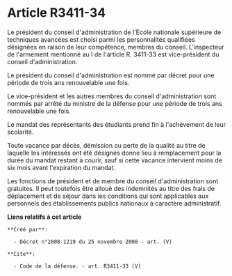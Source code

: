 # Article R3411-34

Le président du conseil d'administration de l'Ecole nationale supérieure de techniques avancées est choisi parmi les
personnalités qualifiées désignées en raison de leur compétence, membres du conseil. L'inspecteur de l'armement mentionné au
I de l'article R. 3411-33 est vice-président du conseil d'administration. 

Le président du conseil d'administration est nommé par décret pour une période de trois ans renouvelable une fois. 

Le vice-président et les autres membres du conseil d'administration sont nommés par arrêté du ministre de la défense pour une
période de trois ans renouvelable une fois. 

Le mandat des représentants des étudiants prend fin à l'achèvement de leur scolarité. 

Toute vacance par décès, démission ou perte de la qualité au titre de laquelle les intéressés ont été désignés donne lieu à
remplacement pour la durée du mandat restant à courir, sauf si cette vacance intervient moins de six mois avant l'expiration
du mandat. 

Les fonctions de président et de membre du conseil d'administration sont gratuites. Il peut toutefois être alloué des
indemnités au titre des frais de déplacement et de séjour dans les conditions qui sont applicables aux personnels des
établissements publics nationaux à caractère administratif.

**Liens relatifs à cet article**

	**Créé par**:

	  - Décret n°2008-1219 du 25 novembre 2008 - art. (V)

	**Cite**:

	  - Code de la défense. - art. R3411-33 (V)

